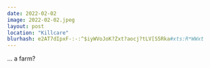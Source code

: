 ```yaml
---
date: 2022-02-02
image: 2022-02-02.jpeg
layout: post
location: "Killcare"
blurhash: e2AT7dIpxF-:-:^$iyWVoJoK?Zxt?aocj?tLV[S5Rka#xts:R*WWxt
---
```


... a farm?
